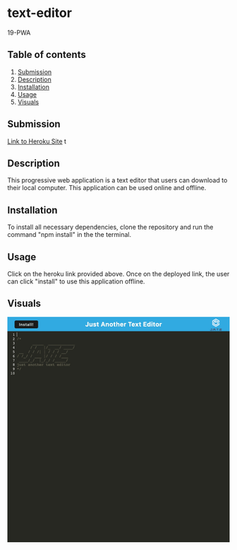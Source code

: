 # text-editor
19-PWA

  ## Table of contents
  1. [Submission](#submission)
  2. [Description](#description)
  3. [Installation](#installation)
  4. [Usage](#usage)
  5. [Visuals](#visuals)

  ## Submission
  [Link to Heroku Site](https://murmuring-cove-59463.herokuapp.com/)
t
  ## Description
  This progressive web application is a text editor that users can download to their local computer. This application can be used online and offline.

  ## Installation
  To install all necessary dependencies, clone the repository and run the command "npm install" in the the terminal.

  ## Usage
  Click on the heroku link provided above. Once on the deployed link, the user can click "install" to use this application offline. 

  ## Visuals

  ![Alt text](/assets/J-A-T-E.jpeg)